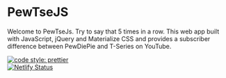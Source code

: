 # PewTseJS
Welcome to PewTseJs. Try to say that 5 times in a row. This web app built with JavaScript, jQuery and Materialize CSS and provides a subscriber difference between PewDiePie and T-Series on YouTube.

[![code style: prettier](https://img.shields.io/badge/code_style-prettier-ff69b4.svg?style=flat-square)](https://github.com/prettier/prettier)   
[![Netlify Status](https://api.netlify.com/api/v1/badges/75e5a1d7-4d39-43ed-98ed-3c4f1000b2d3/deploy-status)](https://app.netlify.com/sites/tseries/deploys)